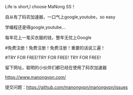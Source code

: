 
Life is short,I choose MaNong SS！

自从有了码农加速器，一口气上google,youtube，so easy

学编程还是得google,youtube...

每年花上一笔买衣服的钱，整年无忧上Google

#免费注册！免费注册！免费注册！重要的话说三遍！

#TRY FOR FREE!TRY FOR FREE! TRY FOR FREE!

留下网址，聪明的小伙伴们都已经在使用了码农加速器

https://www.manongvpn.com/

提交问题：https://github.com/manongvpn/manongvpn/issues
